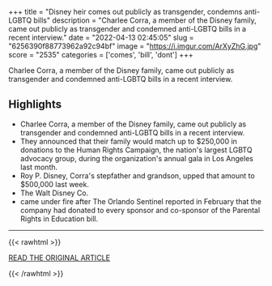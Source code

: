 +++
title = "Disney heir comes out publicly as transgender, condemns anti-LGBTQ bills"
description = "Charlee Corra, a member of the Disney family, came out publicly as transgender and condemned anti-LGBTQ bills in a recent interview."
date = "2022-04-13 02:45:05"
slug = "6256390f88773962a92c94bf"
image = "https://i.imgur.com/ArXyZhG.jpg"
score = "2535"
categories = ['comes', 'bill', 'dont']
+++

Charlee Corra, a member of the Disney family, came out publicly as transgender and condemned anti-LGBTQ bills in a recent interview.

## Highlights

- Charlee Corra, a member of the Disney family, came out publicly as transgender and condemned anti-LGBTQ bills in a recent interview.
- They announced that their family would match up to $250,000 in donations to the Human Rights Campaign, the nation's largest LGBTQ advocacy group, during the organization's annual gala in Los Angeles last month.
- Roy P. Disney, Corra's stepfather and grandson, upped that amount to $500,000 last week.
- The Walt Disney Co.
- came under fire after The Orlando Sentinel reported in February that the company had donated to every sponsor and co-sponsor of the Parental Rights in Education bill.

---

{{< rawhtml >}}
  <p class="article-category">
    <a target="_blank" href="https://www.nbcnews.com/news/amp/rcna23888">READ THE ORIGINAL ARTICLE</a>
  </p>
{{< /rawhtml >}}
